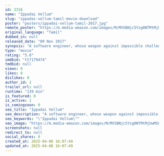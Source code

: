 ```yaml
---
id: 2316
name: "Ippadai Vellum"
slug: "ippadai-vellum-tamil-movie-download"
poster: "posters/ippadai-vellum-tamil-2017.jpg"
remote_poster: "https://m.media-amazon.com/images/M/MV5BNjc5Yzg0NTMtMjUwMS00ZmZkLWEyZDAtMzk3NmE2ODQ5YjgxXkEyXkFqcGdeQXVyMTEzNzg0Mjkx._V1_SX300.jpg"
original_language: "Tamil"
dubbed_in: null
released_date: "09 Nov 2017"
synopsis: "A software engineer, whose weapon against impossible challenges in life is his intelligence."
type: "movie"
rating: "5.8"
imdbid: "tt7179474"
tmdbid: null
views: 0
likes: 0
dislikes: 0
author_id: 1
trailer_url: null
runtime: "139 min"
is_featured: 0
is_active: 1
is_comingsoon: 0
seo_title: "Ippadai Vellum"
seo_description: "A software engineer, whose weapon against impossible challenges in life is his intelligence."
seo_keywords: "\"Ippadai Vellum\""
seo_image: "https://m.media-amazon.com/images/M/MV5BNjc5Yzg0NTMtMjUwMS00ZmZkLWEyZDAtMzk3NmE2ODQ5YjgxXkEyXkFqcGdeQXVyMTEzNzg0Mjkx._V1_SX300.jpg"
screenshots: null
redirect_to: null
social_shares: 0
created_at: 2025-04-08 16:07:49
updated_at: 2025-04-08 16:07:49
---
```


